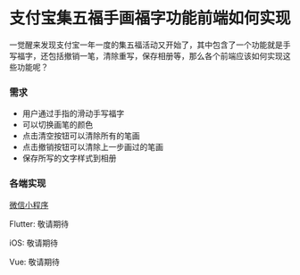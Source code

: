 # 支付宝集五福手画福字功能前端如何实现
一觉醒来发现支付宝一年一度的集五福活动又开始了，其中包含了一个功能就是手写福字，还包括撤销一笔，清除重写，保存相册等，那么各个前端应该如何实现这些功能呢？

### 需求

* 用户通过手指的滑动手写福字
* 可以切换画笔的颜色
* 点击清空按钮可以清除所有的笔画
* 点击撤销按钮可以清除上一步画过的笔画
* 保存所写的文字样式到相册

### 各端实现
[微信小程序](https://github.com/KeithLier/WriteBlessing/tree/main/mini)

Flutter: 敬请期待

iOS: 敬请期待

Vue: 敬请期待